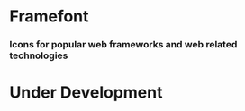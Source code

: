 # Framefont

### Icons for popular web frameworks and web related technologies


# Under Development

